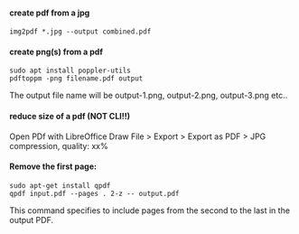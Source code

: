 #### create pdf from a jpg
`img2pdf *.jpg --output combined.pdf`


#### create png(s) from a pdf
```
sudo apt install poppler-utils
pdftoppm -png filename.pdf output
```
The output file name will be output-1.png, output-2.png, output-3.png etc..


#### reduce size of a pdf (NOT CLI!!)
Open PDf with LibreOffice Draw
File > Export > Export as PDF > JPG compression, quality: xx%


#### Remove the first page: 
```
sudo apt-get install qpdf
qpdf input.pdf --pages . 2-z -- output.pdf
```

This command specifies to include pages from the second to the last in the output PDF.